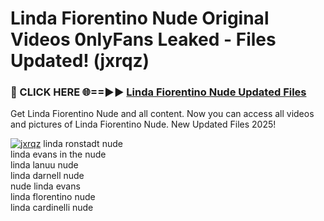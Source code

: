 # Linda Fiorentino Nude Original Videos 0nlyFans Leaked - Files Updated! (jxrqz)

<h3>🔴 CLICK HERE 🌐==►► <a href="https://tinyurl.com/52m3yx9h" rel="nofollow">Linda Fiorentino Nude Updated Files</a></h3>

Get Linda Fiorentino Nude and all content. Now you can access all videos and pictures of Linda Fiorentino Nude. New Updated Files 2025!

[![jxrqz](https://i.imgur.com/TnHtlc8.gif)](https://tinyurl.com/52m3yx9h)
linda ronstadt nude<br>
linda evans in the nude<br>
linda lanuu nude<br>
linda darnell nude<br>
nude linda evans<br>
linda florentino nude<br>
linda cardinelli nude